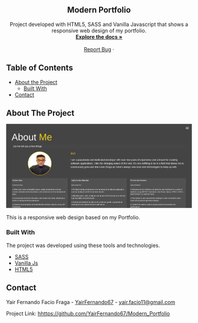 <!-- PROJECT LOGO -->
<br />
<p align="center">
  <h2 align="center"> Modern Portfolio</h2>

  <p align="center">
    Project developed with HTML5, SASS and Vanilla Javascript that shows a responsive web design of my portfolio.
    <br />
    <a href="https://github.com/YairFernando67/Modern_Portfolio"><strong>Explore the docs »</strong></a>
    <br />
    <br />
    <a href="https://github.com/YairFernando67/Modern_Portfolio/issues">Report Bug</a>
    ·
  </p>
</p>



<!-- TABLE OF CONTENTS -->
## Table of Contents

* [About the Project](#about-the-project)
  * [Built With](#built-with)
* [Contact](#contact)



<!-- ABOUT THE PROJECT -->
## About The Project

![Screenshot Image](dist/img/logoRepo.png)

This is a responsive web design based on my Portfolio.

### Built With
The project was developed using these tools and technologies.
* [SASS](https://sass-lang.com/)
* [Vanilla Js](http://vanilla-js.com/)
* [HTML5](https://www.w3schools.com/html/)



<!-- CONTACT -->
## Contact

Yair Fernando Facio Fraga - [YairFernando67](https://github.com/YairFernando67) - yair.facio11@gmail.com  

Project Link: [hhttps://github.com/YairFernando67/Modern_Portfolio](https://github.com/YairFernando67/Modern_Portfolio)





